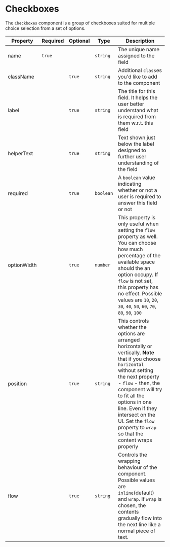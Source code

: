 # Checkboxes

The `Checkboxes` component is a group of checkboxes suited for multiple choice selection from a set of options.

| Property    | Required | Optional | Type      | Description                                                                                                                                                                                                                                                                                                                              |
| ----------- | -------- | -------- | --------- | ---------------------------------------------------------------------------------------------------------------------------------------------------------------------------------------------------------------------------------------------------------------------------------------------------------------------------------------- |
| name        | `true`   |          | `string`  | The unique name assigned to the field                                                                                                                                                                                                                                                                                                    |
| className   |          | `true`   | `string`  | Additional `class`es you'd like to add to the component                                                                                                                                                                                                                                                                                  |
| label       |          | `true`   | `string`  | The title for this field. It helps the user better understand what is required from them w.r.t. this field                                                                                                                                                                                                                               |
| helperText  |          | `true`   | `string`  | Text shown just below the label designed to further user understanding of the field                                                                                                                                                                                                                                                      |
| required    |          | `true`   | `boolean` | A `boolean` value indicating whether or not a user is required to answer this field or not                                                                                                                                                                                                                                               |
| optionWidth |          | `true`   | `number`  | This property is only useful when setting the `flow` property as well. You can choose how much percentage of the available space should the an option occupy. If `flow` is not set, this property has no effect. Possible values are `10`, `20`, `30`, `40`, `50`, `60`, `70`, `80`, `90`, `100`                                         |
| position    |          | `true`   | `string`  | This controls whether the options are arranged horizontally or vertically. **Note** that if you choose `horizontal` without setting the next property - `flow` - then, the component will try to fit all the options in one line. Even if they intersect on the UI. Set the `flow` property to `wrap` so that the content wraps properly |
| flow        |          | `true`   | `string`  | Controls the wrapping behaviour of the component. Possible values are `inline`(default) and `wrap`. If `wrap` is chosen, the contents gradually flow into the next line like a normal piece of text.                                                                                                                                     |
